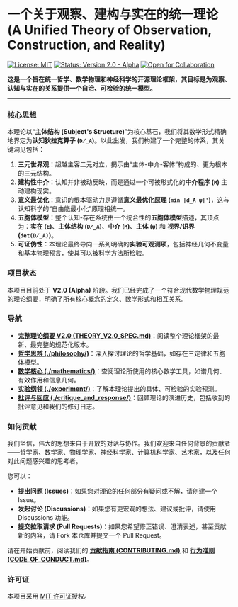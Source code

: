 # 一个关于观察、建构与实在的统一理论 (A Unified Theory of Observation, Construction, and Reality)

[![License: MIT](https://img.shields.io/badge/License-MIT-yellow.svg)](https://opensource.org/licenses/MIT)
[![Status: Version 2.0 - Alpha](https://img.shields.io/badge/status-v2.0_alpha-orange.svg)]()
[![Open for Collaboration](https://img.shields.io/badge/collaboration-open-brightgreen.svg)]()

**这是一个旨在统一哲学、数学物理和神经科学的开源理论框架，其目标是为观察、认知与实在的关系提供一个自洽、可检验的统一模型。**

---

### 核心思想

本理论以“**主体结构 (Subject's Structure)**”为核心基石，我们将其数学形式精确地界定为**认知狄拉克算子 (`D̸_A`)**。以此出发，我们构建了一个完整的体系，其关键洞见包括：

1.  **三元世界观**：超越主客二元对立，揭示由“主体-中介-客体”构成的、更为根本的三元结构。
2.  **建构性中介**：认知并非被动反映，而是通过一个可被形式化的**中介程序 (`M`)** 主动建构现实。
3.  **意义最优化**：意识的根本驱动力是遵循**意义最优化原理 (`min |d_A ψ|²`)**，这与认知科学的“自由能最小化”原理相统一。
4.  **五胞体模型**：整个认知-存在系统由一个统合性的**五胞体模型**描述，其顶点为：**实在 (`E`)**、**主体结构 (`D̸_A`)**、**中介 (`M`)**、**主体 (`ψ`)** 和 **视界/识界 (`det(D̸_A)`)**。
5.  **可证伪性**：本理论最终导向一系列明确的**实验可观测项**，包括神经几何不变量和基本物理预言，使其可以被科学方法所检验。

### 项目状态

本项目目前处于 **V2.0 (Alpha)** 阶段。我们已经完成了一个符合现代数学物理规范的理论纲要，明确了所有核心概念的定义、数学形式和相互关系。

### 导航

*   **[完整理论纲要 V2.0 (THEORY_V2.0_SPEC.md)](./THEORY_V2.0_SPEC.md)**：阅读整个理论框架的最新、最完整的规范化版本。
*   **[哲学思辨 (./philosophy/)](philosophy/)**：深入探讨理论的哲学基础，如存在三定律和五胞体模型。
*   **[数学核心 (./mathematics/)](mathematics/)**：查阅理论所使用的核心数学工具，如谱几何、有效作用和信息几何。
*   **[实验纲领 (./experiment/)](experiment/)**：了解本理论提出的具体、可检验的实验预测。
*   **[批评与回应 (./critique_and_response/)](critique_and_response/)**：回顾理论的演进历史，包括收到的批评意见和我们的修订日志。

### 如何贡献

我们坚信，伟大的思想来自于开放的对话与协作。我们欢迎来自任何背景的贡献者——哲学家、数学家、物理学家、神经科学家、计算机科学家、艺术家，以及任何对此问题感兴趣的思考者。

您可以：
*   **提出问题 (Issues)**：如果您对理论的任何部分有疑问或不解，请创建一个 Issue。
*   **发起讨论 (Discussions)**：如果您有更宏观的想法、建议或批评，请使用 Discussions 功能。
*   **提交拉取请求 (Pull Requests)**：如果您希望修正错误、澄清表述，甚至贡献新的内容，请 Fork 本仓库并提交一个 Pull Request。

请在开始贡献前，阅读我们的 **[贡献指南 (CONTRIBUTING.md)](./CONTRIBUTING.md)** 和 **[行为准则 (CODE_OF_CONDUCT.md)](./CODE_OF_CONDUCT.md)**。

### 许可证

本项目采用 [MIT 许可证](./LICENSE)授权。
